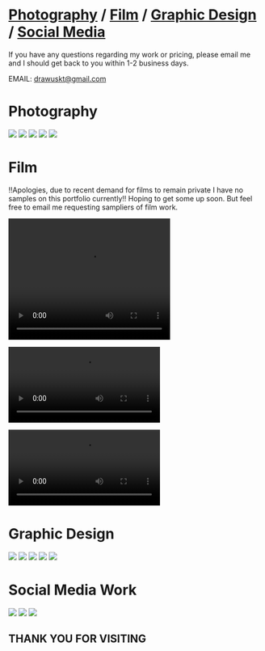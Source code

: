 # [Photography](#photography) / [Film](#film) / [Graphic Design](#graphic-design) / [Social Media](#social-media-work)

If you have any questions regarding my work or pricing, please email me and I should get back to you within 1-2 business days.

EMAIL: drawuskt@gmail.com

# Photography

<img src="KT pics/fgh.jpg">

<img src="KT pics/dance1.jpg">

<img src="KT pics/wd1.jpg">

<img src="KT pics/gr.jpg">

<img src="KT pics/gg2.jpg">

# Film

!!Apologies, due to recent demand for films to remain private I have no samples on this portfolio currently!! 
Hoping to get some up soon. But feel free to email me requesting sampliers of film work. 

<video width="320" height="240" controls><source src="FullSizeRender.mov" type="video"></video>

![](FullSizeRender.MOV)

![](FullSizeRender.MOV)

# Graphic Design 

<img src="KT pics/krit 2.jpg">

<img src="KT pics/copy.jpg">

<img src="KT pics/MJ.jpg">

<img src="KT pics/D.jpg">

<img src="KT pics/drawing.jpg">

# Social Media Work

<img src="KT pics/cc.JPG">

<img src="KT pics/bb.JPG">

<img src="KT pics/ff.JPG">

## THANK YOU FOR VISITING
